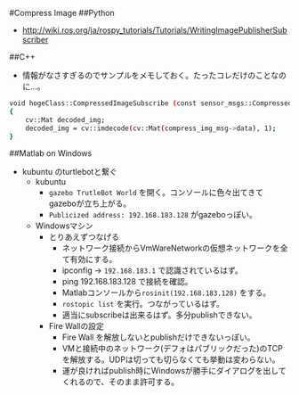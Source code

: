 #Compress Image
##Python
- http://wiki.ros.org/ja/rospy_tutorials/Tutorials/WritingImagePublisherSubscriber

##C++
- 情報がなさすぎるのでサンプルをメモしておく。たったコレだけのことなのに…。
```bash
void hogeClass::CompressedImageSubscribe (const sensor_msgs::CompressedImagePtr & compress_img_msg)
{
    cv::Mat decoded_img;
    decoded_img = cv::imdecode(cv::Mat(compress_img_msg->data), 1);
}
```

##Matlab on Windows
- kubuntu のturtlebotと繋ぐ
  - kubuntu
    - `gazebo TrutleBot World` を開く。コンソールに色々出てきてgazeboが立ち上がる。
    - `Publicized address: 192.168.183.128` がgazeboっぽい。
  - Windowsマシン
    - とりあえずつなげる
      - ネットワーク接続からVmWareNetworkの仮想ネットワークを全て有効にする。
      - ipconfig -> `192.168.183.1` で認識されているはず。
      - ping 192.168.183.128 で接続を確認。
      - Matlabコンソールから`rosinit(192.168.183.128)` をする。
      - `rostopic list` を実行。つながっているはず。
      - 適当にsubscribeは出来るはず。多分publishできない。
    - Fire Wallの設定
      - Fire Wall を解放しないとpublishだけできないっぽい。
      - VMと接続中のネットワーク(デフォはパブリックだった)のTCPを解放する。UDPは切っても切らなくても挙動は変わらない。
      - 運が良ければpublish時にWindowsが勝手にダイアログを出してくれるので、そのまま許可する。
